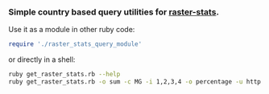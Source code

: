 ### Simple country based query utilities for [raster-stats](https://github.com/unepwcmc/raster-stats).

Use it as a module in other ruby code:

```rb
require './raster_stats_query_module'
```

or directly in a shell:

```sh
ruby get_raster_stats.rb --help
ruby get_raster_stats.rb -o sum -c MG -i 1,2,3,4 -o percentage -u http://10.1.1.121:3000/
```
